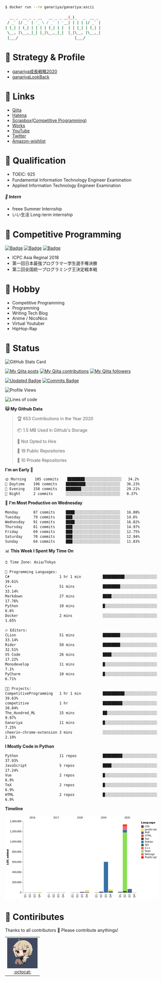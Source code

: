 
```bash
$ docker run --rm ganariya/ganariya:ascii

  __ _  __ _ _ __   __ _ _ __(_)_   _  __ _
 / _` |/ _` | '_ \ / _` | '__| | | | |/ _` |
| (_| | (_| | | | | (_| | |  | | |_| | (_| |
 \__, |\__,_|_| |_|\__,_|_|  |_|\__, |\__,_|
 |___/                          |___/

```

# 🐾 Strategy & Profile

- [ganariya成長戦略2020](https://docs.google.com/presentation/d/1miXe07Y9XukI6bwbh8q4TjisLdw-n51e3prdmfTTCgY/edit)
- [ganariyaLookBack](https://drive.google.com/drive/folders/16P73HK-dLVChC2ivkYosRIY9bT6VXmaC?usp=sharing)

# 🐾 Links

- [Qiita](https://qiita.com/ganariya)
- [Hatena](https://ganariya.hatenablog.com/)
- [Scrapbox(Competitive Programming)](https://scrapbox.io/ganariya/)
- [Works](https://ganariya.github.io/works/)
- [YouTube](https://www.youtube.com/channel/UCPTKMrRhOSf30v59Ktbpl1A)
- [Twitter](https://twitter.com/ganariya)
- [Amazon-wishlist](https://www.amazon.co.jp/hz/wishlist/ls/7297J1ZN3DSH)

# 🐾 Qualification

- TOEIC: 925
- Fundamental Information Technology Engineer Examination　
- Applied Information Technology Engineer Examination

##### 🐾 Intern

- freee Summer Internship
- いい生活 Long-term internship


# 🐾 Competitive Programming

[![Badge](https://cp-logo.vercel.app/atcoder/ganariya2525)](https://atcoder.jp/users/ganariya2525) [![Badge](https://cp-logo.vercel.app/codeforces/ganariya)](https://codeforces.com/profile/ganariya) [![Badge](https://cp-logo.vercel.app/yukicoder/ganariya)](https://yukicoder.me/users/3037)

- ICPC Asia Reginal 2018
- 第一回日本最強プログラマー学生選手権決勝
- 第二回全国統一プログラミング王決定戦本戦

# 🐾 Hobby

- Competitive Programming
- Programming
- Writing Tech Blog
- Anime / NicoNico
- Virtual Youtuber
- HipHop-Rap

# 🐾 Status

![GitHub Stats Card](https://github-readme-stats.vercel.app/api?username=Ganariya&count_private=true&show_icons=true&theme=dracula)


[![My Qiita posts](https://qiita-badge.apiapi.app/s/ganariya/posts.svg)](http://qiita.com/ganariya) 
[![My Qiita contributions](https://qiita-badge.apiapi.app/s/ganariya/contributions.svg)](http://qiita.com/ganariya) [![My Qiita followers](https://qiita-badge.apiapi.app/s/ganariya/followers.svg)](http://qiita.com/ganariya)
                
[![Updated Badge](https://badges.pufler.dev/updated/Ganariya/Ganariya)](https://github.com/Ganariya) [![Commits Badge](https://badges.pufler.dev/commits/monthly/Ganariya)](https://github.com/Ganariya)

<!--START_SECTION:waka-->
![Profile Views](http://img.shields.io/badge/Profile%20Views-213-blue)

![Lines of code](https://img.shields.io/badge/From%20Hello%20World%20I%27ve%20Written-3.6%20million%20lines%20of%20code-blue)

**🐱 My Github Data** 

> 🏆 653 Contributions in the Year 2020
 > 
> 📦 1.5 MB Used in Github's Storage 
 > 
> 🚫 Not Opted to Hire
 > 
> 📜 19 Public Repositories
 > 
> 🔑 10 Private Repositories 

**I'm an Early 🐤** 

```text
🌞 Morning    185 commits    ████████░░░░░░░░░░░░░░░░░   34.2% 
🌆 Daytime    196 commits    █████████░░░░░░░░░░░░░░░░   36.23% 
🌃 Evening    158 commits    ███████░░░░░░░░░░░░░░░░░░   29.21% 
🌙 Night      2 commits      ░░░░░░░░░░░░░░░░░░░░░░░░░   0.37%

```
📅 **I'm Most Productive on Wednesday** 

```text
Monday       87 commits     ████░░░░░░░░░░░░░░░░░░░░░   16.08% 
Tuesday      79 commits     ███░░░░░░░░░░░░░░░░░░░░░░   14.6% 
Wednesday    91 commits     ████░░░░░░░░░░░░░░░░░░░░░   16.82% 
Thursday     81 commits     ███░░░░░░░░░░░░░░░░░░░░░░   14.97% 
Friday       69 commits     ███░░░░░░░░░░░░░░░░░░░░░░   12.75% 
Saturday     70 commits     ███░░░░░░░░░░░░░░░░░░░░░░   12.94% 
Sunday       64 commits     ███░░░░░░░░░░░░░░░░░░░░░░   11.83%

```


📊 **This Week I Spent My Time On** 

```text
⌚︎ Time Zone: Asia/Tokyo

💬 Programming Languages: 
C#                       1 hr 1 min          ██████████░░░░░░░░░░░░░░░   39.61% 
C++                      51 mins             ████████░░░░░░░░░░░░░░░░░   33.14% 
Markdown                 27 mins             ████░░░░░░░░░░░░░░░░░░░░░   17.76% 
Python                   10 mins             █░░░░░░░░░░░░░░░░░░░░░░░░   6.6% 
Docker                   2 mins              ░░░░░░░░░░░░░░░░░░░░░░░░░   1.65%

🔥 Editors: 
CLion                    51 mins             ████████░░░░░░░░░░░░░░░░░   33.14% 
Rider                    50 mins             ████████░░░░░░░░░░░░░░░░░   32.51% 
VS Code                  26 mins             ████░░░░░░░░░░░░░░░░░░░░░   17.22% 
Monodevelop              11 mins             █░░░░░░░░░░░░░░░░░░░░░░░░   7.1% 
PyCharm                  10 mins             █░░░░░░░░░░░░░░░░░░░░░░░░   6.71%

🐱‍💻 Projects: 
CompetitiveProgramming   1 hr 1 min          ██████████░░░░░░░░░░░░░░░   39.63% 
competitive              1 hr                █████████░░░░░░░░░░░░░░░░   38.84% 
The_Hundred_ML           15 mins             ██░░░░░░░░░░░░░░░░░░░░░░░   9.97% 
Ganariya                 11 mins             █░░░░░░░░░░░░░░░░░░░░░░░░   7.25% 
cheerin-chrome-extension 3 mins              ░░░░░░░░░░░░░░░░░░░░░░░░░   2.19%

```

**I Mostly Code in Python** 

```text
Python                   11 repos            █████████░░░░░░░░░░░░░░░░   37.93% 
JavaScript               5 repos             ████░░░░░░░░░░░░░░░░░░░░░   17.24% 
Vue                      2 repos             █░░░░░░░░░░░░░░░░░░░░░░░░   6.9% 
TeX                      2 repos             █░░░░░░░░░░░░░░░░░░░░░░░░   6.9% 
HTML                     2 repos             █░░░░░░░░░░░░░░░░░░░░░░░░   6.9%

```


**Timeline**

![Chart not found](https://github.com/Ganariya/Ganariya/blob/master/charts/bar_graph.png) 


<!--END_SECTION:waka-->

# 🐾 Contiributes

Thanks to all contributors 🎉
Please contribute anythings!

<table>
  <tr>
    <td align="center"><a href="https://github.com/Ganariya"><img src="https://github.com/Ganariya/Ganariya/blob/master/ganariya.png?raw=true" width="100px;" alt="ganariya"/><br /><a href="https://github.com/Ganariya" title="Code">:octocat: </a></a></td>
  </tr>
</table>

